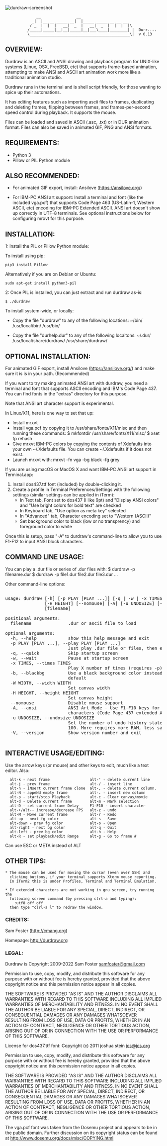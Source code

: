 ![durdraw-screenshot](https://user-images.githubusercontent.com/261501/142838691-9eaf58b0-8a1f-4636-a41a-fe8617937d1d.gif)

                  __                __
                _|  |__ __ _____ __|  |_____ _____ __ __ __
               / _  |  |  |   __|  _  |   __|  _  |  |  |  |\
              /_____|_____|__|__|_____|__|___\____|________| |  Durr....
              \_____________________________________________\|  v 0.13

## OVERVIEW:

Durdraw is an ASCII and ANSI drawing and playback program for UNIX-like systems
(Linux, OSX, FreeBSD, etc) that supports frame-based animation, attempting to
make ANSI and ASCII art animation work more like a traditional animation studio.

Durdraw runs in the terminal and is shell script friendly, for those wanting to
spice up their automations.

It has editing features such as importing ascii files to frames, duplicating
and deleting frames, flipping between frames, and frames-per-second speed
control during playback. It supports the mouse.

Files can be loaded and saved in ASCII (.asc, .txt) or in DUR animation
format. Files can also be saved in animated GIF, PNG and ANSI formats.

## REQUIREMENTS:

* Python 3
* Pillow or PIL Python module

## ALSO RECOMMENDED:

* For animated GIF export, install:
    Ansilove (https://ansilove.org/)

* For IBM-PC ANSI art support: Install a terminal and font (like the included
  vga.pcf) that supports Code Page 463 (US-Latin-1, Western ASCII, etc)
  encoding for IBM-PC Extended ASCII. ANSI art doesn't show up correctly in
  UTF-8 terminals.  See optional instructions below for configuring mrxvt for
  this purpose. 

## INSTALLATION:


1: Install the PIL or Pillow Python module: 

To install using pip:

`
   pip3 install Pillow
`

Alternatively if you are on Debian or Ubuntu:

`
   sudo apt-get install python3-pil
`

2: Once PIL is installed, you can just extract and run durdraw as-is:

`
    $ ./durdraw
`

To install system-wide, or locally:

* Copy the file "durdraw" to any of the following locations:
~/bin/
/usr/local/bin/
/usr/bin/

* Copy the file "durhelp.dur" to any of the following locaitons:
~/.dur/
/usr/local/share/durdraw/
/usr/share/durdraw/

## OPTIONAL INSTALLATION:

For animated GIF export, install Ansilove (https://ansilove.org/) and make sure it is is in your path. (Recommended)

If you want to try making animated ANSI art with durdraw, you need a terminal
and font that supports ASCII encoding and IBM's Code Page 437. You can find
fonts in the "extras" directory for this purpose.

Note that ANSI art character support is experimental.

In Linux/X11, here is one way to set that up:

* Install mrxvt
* Install vga.pcf by copying it to /usr/share/fonts/X11/misc and then running
  these commands:
    $ mkfontdir /usr/share/fonts/X11/misc/
    $ xset fp rehash
* Give mrxvt IBM-PC colors by copying the contents of Xdefaults into your own
  ~/.Xdefaults file. You can create ~/.Xdefaults if it does not exist.
* Launch mrxvt with: mrxvt -fn vga -bg black -fg grey

If you are using macOS or MacOS X and want IBM-PC ANSI art support in
Terminal.app:

1. Install dos437.ttf font (included) by double-clicking it.
2. Create a profile in Terminal Preferences/Settings with the following
   settings (similar settings can be applied in iTerm):
    * In Text tab, Font set to dos437 (I like 9pt) and "Display ANSI colors"    
      and "Use bright colors for bold text" are checked
    * In Keyboard tab, "Use option as meta key" selected
    * In "Advanced" tab, Character encoding set to "Western (ASCII)"
    * Set background color to black (low or no transprency) and foreground
      color to white

Once this is setup, pass "-A" to durdraw's command-line to allow you to use
F1-F12 to input ANSI block characters. 


## COMMAND LINE USAGE:

You can play a .dur file or series of .dur files with:
    $ durdraw -p filename.dur
    $ durdraw -p file1.dur file2.dur file3.dur ...

Other command-line options:

<pre>

usage: durdraw [-h] [-p PLAY [PLAY ...]] [-q | -w | -x TIMES] [-b] [-W WIDTH]
               [-H HEIGHT] [--nomouse] [-A] [-u UNDOSIZE] [-V]
               [filename]

positional arguments:
  filename              .dur or ascii file to load

optional arguments:
  -h, --help            show this help message and exit
  -p PLAY [PLAY ...], --play PLAY [PLAY ...]
                        Just play .dur file or files, then exit
  -q, --quick           Skip startup screen
  -w, --wait            Pause at startup screen
  -x TIMES, --times TIMES
                        Play X number of times (requires -p)
  -b, --blackbg         Use a black background color instead of terminal
                        default
  -W WIDTH, --width WIDTH
                        Set canvas width
  -H HEIGHT, --height HEIGHT
                        Set canvas height
  --nomouse             Disable mouse support
  -A, --ansi            ANSI Art Mode - Use F1-F10 keys for IBM-PC ANSI Art
                        characters (Code Page 437 extended ASCII)
  -u UNDOSIZE, --undosize UNDOSIZE
                        Set the number of undo history states - default is
                        100. More requires more RAM, less saves RAM.
  -V, --version         Show version number and exit

</pre>

## INTERACTIVE USAGE/EDITING:

Use the arrow keys (or mouse) and other keys to edit, much like a text editor.
Also:

      alt-k - next frame                  alt-' - delete current line
      alt-j - prev frame                  alt-/ - insert line
      alt-n - iNsert current frame clone  alt-, - delete current column.
      alt-N - appeNd empty frame          alt-. - insert new column
      alt-p - start/stop Playback         alt-c - Clear canvas/movie
      alt-d - Delete current frame        alt-m - Mark selection
      alt-D - set current frame Delay     F1-F10 - insert character
      alt-+/alt-- increase/decrease FPS   alt-z - undo
      alt-M - Move current frame          alt-r - Redo
      alt-up - next fg color              alt-s - Save
      alt-down - prev fg color            alt-o - Open
      alt-right - next bg color           alt-q - Quit
      alt-left - prev bg color            alt-h - Help
      alt-R - set playback/edit Range     alt-g - Go to frame #

Can use ESC or META instead of ALT

## OTHER TIPS:

    * The mouse can be used for moving the cursor (even over SSH) and
      clicking buttons, if your terminal supports Xterm mouse reporting.
      In iTerm2 this is under Profiles, Terminal and Terminal Emulation.

    * If extended characters are not working in gnu screen, try running the
      following screen command (by pressing ctrl-a and typing):
        :utf8 off off
      then type "clrl-a l" to redraw the window.

### CREDITS:

Sam Foster (http://cmang.org)

Homepage: http://durdraw.org

### LEGAL:

Durdraw is Copyright 2009-2022 Sam Foster <samfoster@gmail.com>

Permission to use, copy, modify, and distribute this software for any
purpose with or without fee is hereby granted, provided that the above
copyright notice and this permission notice appear in all copies.

THE SOFTWARE IS PROVIDED "AS IS" AND THE AUTHOR DISCLAIMS ALL WARRANTIES
WITH REGARD TO THIS SOFTWARE INCLUDING ALL IMPLIED WARRANTIES OF
MERCHANTABILITY AND FITNESS. IN NO EVENT SHALL THE AUTHOR BE LIABLE FOR
ANY SPECIAL, DIRECT, INDIRECT, OR CONSEQUENTIAL DAMAGES OR ANY DAMAGES
WHATSOEVER RESULTING FROM LOSS OF USE, DATA OR PROFITS, WHETHER IN AN
ACTION OF CONTRACT, NEGLIGENCE OR OTHER TORTIOUS ACTION, ARISING OUT OF
OR IN CONNECTION WITH THE USE OR PERFORMANCE OF THIS SOFTWARE.

License for dos437.ttf font:
Copyright (c) 2011 joshua stein <jcs@jcs.org>

Permission to use, copy, modify, and distribute this software for any
purpose with or without fee is hereby granted, provided that the above
copyright notice and this permission notice appear in all copies.

THE SOFTWARE IS PROVIDED "AS IS" AND THE AUTHOR DISCLAIMS ALL WARRANTIES
WITH REGARD TO THIS SOFTWARE INCLUDING ALL IMPLIED WARRANTIES OF
MERCHANTABILITY AND FITNESS. IN NO EVENT SHALL THE AUTHOR BE LIABLE FOR
ANY SPECIAL, DIRECT, INDIRECT, OR CONSEQUENTIAL DAMAGES OR ANY DAMAGES
WHATSOEVER RESULTING FROM LOSS OF USE, DATA OR PROFITS, WHETHER IN AN
ACTION OF CONTRACT, NEGLIGENCE OR OTHER TORTIOUS ACTION, ARISING OUT OF
OR IN CONNECTION WITH THE USE OR PERFORMANCE OF THIS SOFTWARE.

The vga.pcf font was taken from the Dosemu project and appears to be in
the public domain. Further discussion on its copyright status can be found
at http://www.dosemu.org/docs/misc/COPYING.html

